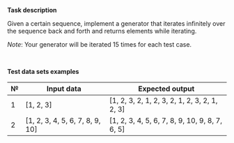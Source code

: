 __Task description__

Given a certain sequence, implement a generator that iterates infinitely over the sequence back and forth and returns elements while iterating.

_Note_: Your generator will be iterated 15 times for each test case.

<br>

__Test data sets examples__

| № | Input data | Expected output |
|----------|----------|----------|
| 1    | [1, 2, 3]    | [1, 2, 3, 2, 1, 2, 3, 2, 1, 2, 3, 2, 1, 2, 3]    |
| 2    | [1, 2, 3, 4, 5, 6, 7, 8, 9, 10]  | [1, 2, 3, 4, 5, 6, 7, 8, 9, 10, 9, 8, 7, 6, 5]    |